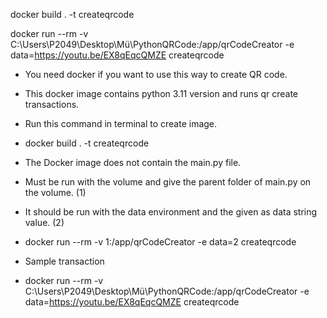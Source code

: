 docker build . -t createqrcode

docker run --rm -v C:\Users\P2049\Desktop\Mü\PythonQRCode:/app/qrCodeCreator -e data=https://youtu.be/EX8qEqcQMZE createqrcode

- You need docker if you want to use this way to create QR code.
- This docker image contains python 3.11 version and runs qr create transactions.
- Run this command in terminal to create image.
- docker build . -t createqrcode

- The Docker image does not contain the main.py file.
- Must be run with the volume and give the parent folder of main.py on the volume. (1)
- It should be run with the data environment and the given as data string value. (2) 
- docker run --rm -v 1:/app/qrCodeCreator -e data=2 createqrcode

- Sample transaction
- docker run --rm -v C:\Users\P2049\Desktop\Mü\PythonQRCode:/app/qrCodeCreator -e data=https://youtu.be/EX8qEqcQMZE createqrcode